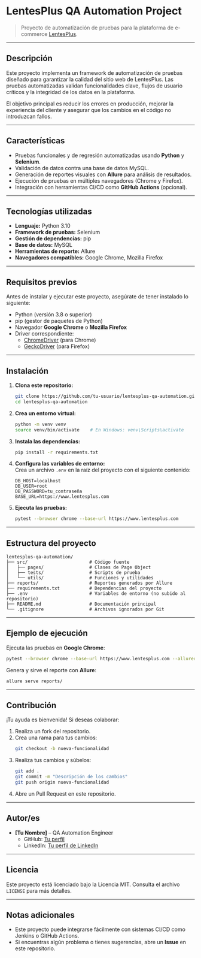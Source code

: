 # **LentesPlus QA Automation Project**  
> Proyecto de automatización de pruebas para la plataforma de e-commerce [LentesPlus](https://www.lentesplus.com).  

---

## **Descripción**
Este proyecto implementa un framework de automatización de pruebas diseñado para garantizar la calidad del sitio web de LentesPlus. Las pruebas automatizadas validan funcionalidades clave, flujos de usuario críticos y la integridad de los datos en la plataforma.  

El objetivo principal es reducir los errores en producción, mejorar la experiencia del cliente y asegurar que los cambios en el código no introduzcan fallos.  

---

## **Características**
- Pruebas funcionales y de regresión automatizadas usando **Python** y **Selenium**.  
- Validación de datos contra una base de datos MySQL.  
- Generación de reportes visuales con **Allure** para análisis de resultados.  
- Ejecución de pruebas en múltiples navegadores (Chrome y Firefox).  
- Integración con herramientas CI/CD como **GitHub Actions** (opcional).  

---

## **Tecnologías utilizadas**
- **Lenguaje:** Python 3.10  
- **Framework de pruebas:** Selenium  
- **Gestión de dependencias:** pip  
- **Base de datos:** MySQL  
- **Herramientas de reporte:** Allure  
- **Navegadores compatibles:** Google Chrome, Mozilla Firefox  

---

## **Requisitos previos**
Antes de instalar y ejecutar este proyecto, asegúrate de tener instalado lo siguiente:
- Python (versión 3.8 o superior)  
- pip (gestor de paquetes de Python)  
- Navegador **Google Chrome** o **Mozilla Firefox**  
- Driver correspondiente:
  - [ChromeDriver](https://chromedriver.chromium.org/) (para Chrome)  
  - [GeckoDriver](https://github.com/mozilla/geckodriver) (para Firefox)  

---

## **Instalación**
1. **Clona este repositorio:**  
   ```bash
   git clone https://github.com/tu-usuario/lentesplus-qa-automation.git
   cd lentesplus-qa-automation
   ```

2. **Crea un entorno virtual:**  
   ```bash
   python -m venv venv
   source venv/bin/activate    # En Windows: venv\Scripts\activate
   ```

3. **Instala las dependencias:**  
   ```bash
   pip install -r requirements.txt
   ```

4. **Configura las variables de entorno:**  
   Crea un archivo `.env` en la raíz del proyecto con el siguiente contenido:  
   ```env
   DB_HOST=localhost
   DB_USER=root
   DB_PASSWORD=tu_contraseña
   BASE_URL=https://www.lentesplus.com
   ```

5. **Ejecuta las pruebas:**  
   ```bash
   pytest --browser chrome --base-url https://www.lentesplus.com
   ```

---

## **Estructura del proyecto**
```plaintext
lentesplus-qa-automation/
├── src/                       # Código fuente
│   ├── pages/                 # Clases de Page Object
│   ├── tests/                 # Scripts de prueba
│   └── utils/                 # Funciones y utilidades
├── reports/                   # Reportes generados por Allure
├── requirements.txt           # Dependencias del proyecto
├── .env                       # Variables de entorno (no subido al repositorio)
├── README.md                  # Documentación principal
└── .gitignore                 # Archivos ignorados por Git
```

---

## **Ejemplo de ejecución**
Ejecuta las pruebas en **Google Chrome**:  
```bash
pytest --browser chrome --base-url https://www.lentesplus.com --alluredir=reports/
```

Genera y sirve el reporte con **Allure**:  
```bash
allure serve reports/
```

---

## **Contribución**
¡Tu ayuda es bienvenida! Si deseas colaborar:  
1. Realiza un fork del repositorio.  
2. Crea una rama para tus cambios:  
   ```bash
   git checkout -b nueva-funcionalidad
   ```
3. Realiza tus cambios y súbelos:  
   ```bash
   git add .
   git commit -m "Descripción de los cambios"
   git push origin nueva-funcionalidad
   ```
4. Abre un Pull Request en este repositorio.

---

## **Autor/es**
- **[Tu Nombre]** – QA Automation Engineer  
  - GitHub: [Tu perfil](https://github.com/tu-usuario)  
  - LinkedIn: [Tu perfil de LinkedIn](https://linkedin.com/in/tu-perfil)  

---

## **Licencia**
Este proyecto está licenciado bajo la Licencia MIT. Consulta el archivo `LICENSE` para más detalles.  

---

## **Notas adicionales**
- Este proyecto puede integrarse fácilmente con sistemas CI/CD como Jenkins o GitHub Actions.  
- Si encuentras algún problema o tienes sugerencias, abre un **Issue** en este repositorio. 
